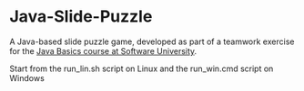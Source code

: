 # Java-Slide-Puzzle
A Java-based slide puzzle game, developed as part of a teamwork exercise for the [Java Basics course at Software University](https://softuni.bg/trainings/1080/Java-Basics-Jan-2015).

Start from the run_lin.sh script on Linux and the run_win.cmd script on Windows
